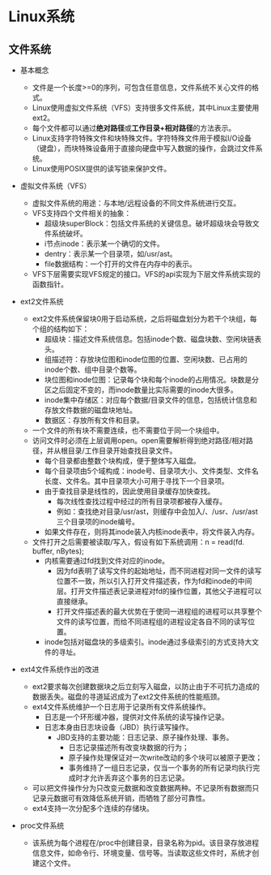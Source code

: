 # Linux系统

## 文件系统

- 基本概念
  
  - 文件是一个长度>=0的序列，可包含任意信息，文件系统不关心文件的格式。
  - Linux使用虚拟文件系统（VFS）支持很多文件系统，其中Linux主要使用ext2。
  - 每个文件都可以通过**绝对路径**或**工作目录+相对路径**的方法表示。
  - Linux支持字符特殊文件和块特殊文件。字符特殊文件用于模拟I/O设备（键盘），而块特殊设备用于直接向硬盘中写入数据的操作，会跳过文件系统。
  - Linux使用POSIX提供的读写锁来保护文件。

- 虚拟文件系统（VFS）
  
  - 虚拟文件系统的用途：与本地/远程设备的不同文件系统进行交互。
  - VFS支持四个文件相关的抽象：
    - 超级块superBlock：包括文件系统的关键信息。破坏超级块会导致文件系统破坏。
    - i节点inode：表示某一个确切的文件。
    - dentry：表示某一个目录项，如/usr/ast。
    - file数据结构：一个打开的文件在内存中的表示。
  - VFS下层需要实现VFS规定的接口。VFS的api实现为下层文件系统实现的函数指针。
  
- ext2文件系统
  
  - ext2文件系统保留块0用于启动系统，之后将磁盘划分为若干个块组，每个组的结构如下：
    - 超级块：描述文件系统信息。包括inode个数、磁盘块数、空闲块链表头。
    - 组描述符：存放块位图和inode位图的位置、空闲块数、已占用的inode个数、组中目录个数等。
    - 块位图和inode位图：记录每个块和每个inode的占用情况。块数是分区之后固定不变的，而inode数量比实际需要的inode大很多。
    - inode集中存储区：对应每个数据/目录文件的信息，包括统计信息和存放文件数据的磁盘块地址。
    - 数据区：存放所有文件和目录。
  - 一个文件的所有块不需要连续，也不需要位于同一个块组中。
  - 访问文件时必须在上层调用open。open需要解析得到绝对路径/相对路径，并从根目录/工作目录开始查找目录文件。
    - 每个目录都由整数个块构成，便于整体写入磁盘。
    - 每个目录项由5个域构成：inode号、目录项大小、文件类型、文件名长度、文件名。其中目录项大小可用于寻找下一个目录项。
    - 由于查找目录是线性的，因此使用目录缓存加快查找。
      - 每次线性查找过程中经过的所有目录项都被存入缓存。
      - 例如：查找绝对目录/usr/ast，则缓存中会加入/、/usr、/usr/ast三个目录项的inode编号。
    - 如果文件存在，则将其inode装入内核inode表中，将文件装入内存。
  - 文件打开之后需要被读取/写入，假设有如下系统调用：n = read(fd. buffer, nBytes);
    - 内核需要通过fd找到文件对应的inode。
      - 因为fd表明了读写文件的起始地址，而不同进程对同一文件的读写位置不一致，所以引入打开文件描述表，作为fd和inode的中间层。打开文件描述表记录进程对fd的操作位置，其他父子进程可以直接继承。
      - 打开文件描述表的最大优势在于使同一进程组的进程可以共享整个文件的读写位置，而给不同进程组的进程设定各自不同的读写位置。
    - inode包括对磁盘块的多级索引。inode通过多级索引的方式支持大文件的寻址。

- ext4文件系统作出的改进

  - ext2要求每次创建数据块之后立刻写入磁盘，以防止由于不可抗力造成的数据丢失。磁盘的寻道延迟成为了ext2文件系统的性能瓶颈。
  - ext4文件系统维护一个日志用于记录所有文件系统操作。
    - 日志是一个环形缓冲器，提供对文件系统的读写操作记录。
    - 日志本身由日志块设备（JBD）执行读写操作。
      - JBD支持的主要功能：日志记录、原子操作处理、事务。
        - 日志记录描述所有改变块数据的行为；
        - 原子操作处理保证对一次write改动的多个块可以被原子更改；
        - 事务维持了一组日志记录，仅当一个事务的所有记录均执行完成时才允许丢弃这个事务的日志记录。
  - 可以把文件操作分为只改变元数据和改变数据两种。不记录所有数据而只记录元数据可有效降低系统开销，而牺牲了部分可靠性。
  - ext4支持一次分配多个连续的存储块。

- proc文件系统

  - 该系统为每个进程在/proc中创建目录，目录名称为pid。该目录存放进程信息文件，如命令行、环境变量、信号等。当读取这些文件时，系统才创建这个文件。

